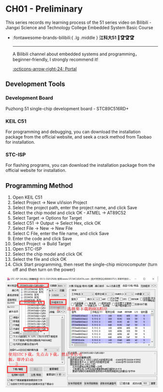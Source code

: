 # CH01 - Preliminary

This series records my learning process of the 51 series video on Bilibili - Jiangxi Science and Technology College Embedded System Basic Course

<div class="grid cards" markdown>

-   :fontawesome-brands-bilibili:{ .lg .middle } __江科大51 🎯🏆🏆🏆__

    ---

    A Bilibili channel about embedded systems and programming， beginner-friendly, I strongly recommend it!

    [:octicons-arrow-right-24: <a href="https://www.bilibili.com/video/BV1Mb411e7re/?spm_id_from=333.999.0.0&vd_source=5a427660f0337fedc22d4803661d493f" target="_blank"> Portal </a>](#)

</div>

## Development Tools

### Development Board
Puzhong 51 single-chip development board - STC89C516RD+

### KEIL C51
For programming and debugging, you can download the installation package from the official website, and seek a crack method from Taobao for installation.

### STC-ISP
For flashing programs, you can download the installation package from the official website for installation.


## Programming Method
1. Open KEIL C51
2. Select Project -> New uVision Project
3. Select the project path, enter the project name, and click Save
4. Select the chip model and click OK - ATMEL -> AT89C52
5. Select Target -> Options for Target
6. Select C51 -> Output -> Select Hex, click OK
7. Select File -> New -> New File
8. Select C File, enter the file name, and click Save
9. Enter the code and click Save
10. Select Project -> Build Target
11. Open STC-ISP
12. Select the chip model and click OK
13. Select the file and click OK
14. Click Start programming, then reset the single-chip microcomputer (turn off and then turn on the power)

![STC-ISP](STC-ISP.png)
